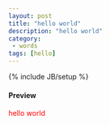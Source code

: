```yaml
---
layout: post
title: "hello world"
description: "hello world"
category:
 - words
tags: [hello]
---
```

{% include JB/setup %}

<h4>Preview</h4>
<div class="preview" id="preview"><div class="demo">hello world</div></div>
<style type="text/css" id="cssR">.demo{color:red;}</style>